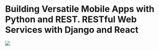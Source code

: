 # Building Versatile Mobile Apps with Python and REST. RESTful Web Services with Django and React #
![](https://media.s-bol.com/GMP4WAz9ozMy/790x1200.jpg)
